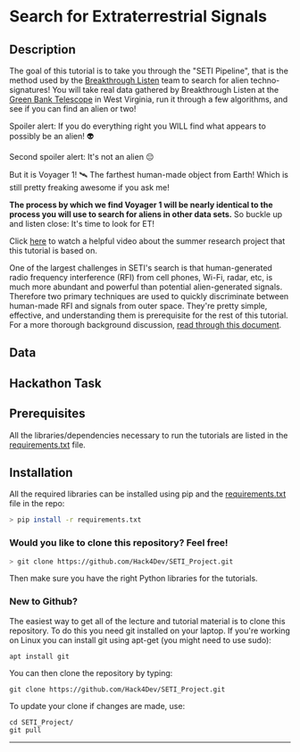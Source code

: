 # Search for Extraterrestrial Signals

## Description

The goal of this tutorial is to take you through the "SETI Pipeline", that is the method used by the [Breakthrough Listen](https://seti.berkeley.edu/listen/) team to search for alien techno-signatures! You will take real data gathered by Breakthrough Listen at the [Green Bank Telescope](https://en.wikipedia.org/wiki/Green_Bank_Telescope) in West Virginia, run it through a few algorithms, and see if you can find an alien or two!

Spoiler alert: If you do everything right you WILL find what appears to possibly be an alien! 👽

Second spoiler alert: It's not an alien 😔

But it is Voyager 1! 🛰️ The farthest human-made object from Earth! Which is still pretty freaking awesome if you ask me!

**The process by which we find Voyager 1 will be nearly identical to the process you will use to search for aliens in other data sets.** So buckle up and listen close: It's time to look for ET!

Click [here](https://www.youtube.com/watch?v=EFxUHoXW1cA) to watch a helpful video about the summer research project that this tutorial is based on.

One of the largest challenges in SETI's search is that human-generated radio frequency interference (RFI) from cell phones, Wi-Fi, radar, etc, is much more abundant and powerful than potential alien-generated signals. Therefore two primary techniques are used to quickly discriminate between human-made RFI and signals from outer space. They're pretty simple, effective, and understanding them is prerequisite for the rest of this tutorial. For a more thorough background discussion, [read through this document](https://github.com/UCBerkeleySETI/breakthrough/tree/master/GBT).

## Data



## Hackathon Task



## Prerequisites

All the libraries/dependencies necessary to run the tutorials are listed in the [requirements.txt](@) file.


## Installation

All the required libraries can be installed using pip and the [requirements.txt](@) file in the repo:

```bash
> pip install -r requirements.txt
```

### Would you like to clone this repository? Feel free!

```bash
> git clone https://github.com/Hack4Dev/SETI_Project.git
```

Then make sure you have the right Python libraries for the tutorials. 


### New to Github?

The easiest way to get all of the lecture and tutorial material is to clone this repository. To do this you need git installed on your laptop. If you're working on Linux you can install git using apt-get (you might need to use sudo):

```
apt install git
```

You can then clone the repository by typing:

```
git clone https://github.com/Hack4Dev/SETI_Project.git
```

To update your clone if changes are made, use:

```
cd SETI_Project/
git pull
```

-----

